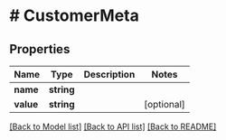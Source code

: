 # # CustomerMeta

## Properties

Name | Type | Description | Notes
------------ | ------------- | ------------- | -------------
**name** | **string** |  |
**value** | **string** |  | [optional]

[[Back to Model list]](../../README.md#models) [[Back to API list]](../../README.md#endpoints) [[Back to README]](../../README.md)
